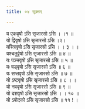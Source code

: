 ```yaml
---
title: ०४ सूक्तम्

---
```

य एकवृषो ऽसि सृजारसो ऽसि । ।१ ॥  
यो द्विवृषो ऽसि सृजारसो ऽसि ।२।  
यस्त्रिवृषो ऽसि सृजारसो ऽसि । । ३ । ।  
यश्चतुर्वृषो ऽसि सृजारसो ऽसि ॥ ४ ॥  
यः पञ्चवृषो ऽसि सृजारसो ऽसि ॥ ५ ॥  
यः षड्वृषो ऽसि सृजारसो ऽसि ॥ ६ ॥  
यः सप्तवृषो ऽसि सृजारसो ऽसि ॥ ७ ॥  
यो ऽष्टवृषो ऽसि सृजारसो ऽसि ॥ ८ । ।  
यो नववृषो ऽसि सृजारसो ऽसि ॥ ९ ॥  
यो दशवृषो ऽसि सृजारसो ऽसि । । १० ॥  
यो ऽपोदको ऽसि सृजारसो ऽसि ॥ ११ ! ।  
  